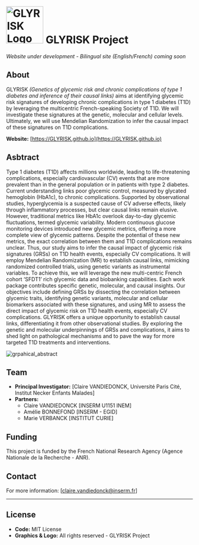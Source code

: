 # <img src="assets/images/votre-logo.png" alt="GLYRISK Logo" width="100"> GLYRISK Project 

*Website under development - Bilingual site (English/French) coming soon*

## About

GLYRISK *(Genetics of glycemic risk and chronic complications of type 1 diabetes and inference of their causal links)* aims at identifying glycemic risk signatures of developing chronic complications in type 1 diabetes (T1D) by leveraging the multicentric French-speaking Society of T1D. We will investigate these signatures at the genetic, molecular and cellular levels. Ultimately, we will use Mendelian Randomization to infer the causal impact of these signatures on T1D complications.

**Website:** [https://GLYRISK.github.io](https://GLYRISK.github.io)

## Asbtract
Type 1 diabetes (T1D) affects millions worldwide, leading to life-threatening complications, especially cardiovascular (CV) events that are more prevalent than in the general population or in patients with type 2 diabetes. Current understanding links poor glycemic control, measured by glycated hemoglobin (HbA1c), to chronic complications. Supported by observational studies, hyperglycemia is a suspected cause of CV adverse effects, likely through inflammatory processes, but clear causal links remain elusive. However, traditional metrics like HbA1c overlook day-to-day glycemic fluctuations, termed glycemic variability. Modern continuous glucose monitoring devices introduced new glycemic metrics, offering a more complete view of glycemic patterns. Despite the potential of these new metrics, the exact correlation between them and T1D complications remains unclear.
Thus, our study aims to infer the causal impact of glycemic risk signatures (GRSs) on T1D health events, especially CV complications. It will employ Mendelian Randomization (MR) to establish causal links, mimicking randomized controlled trials, using genetic variants as instrumental variables. To achieve this, we will leverage the new multi-centric French cohort ‘SFDT1’ rich glycemic data and biobanking capabilities. Each work package contributes specific genetic, molecular, and causal insights. Our objectives include defining GRSs by dissecting the correlation between glycemic traits, identifying genetic variants, molecular and cellular biomarkers associated with these signatures, and using MR to assess the direct impact of glycemic risk on T1D health events, especially CV complications. 
GLYRISK offers a unique opportunity to establish causal links, differentiating it from other observational studies. By exploring the genetic and molecular underpinnings of GRSs and complications, it aims to shed light on pathological mechanisms and to pave the way for more targeted T1D treatments and interventions.

![grpahical_abstract](https://github.com/user-attachments/assets/5bd08da1-bbf4-440c-b93b-f7c27d4e159e)


## Team

- **Principal Investigator:** [Claire VANDIEDONCK, Université Paris Cité, Institut Necker Enfants Malades]
- **Partners:** 
  - Claire VANDIEDONCK [INSERM U1151 INEM]
  - Amélie BONNEFOND [INSERM - EGID]
  - Marie VERBANCK [INSTITUT CURIE]

## Funding

This project is funded by the French National Research Agency (Agence Nationale de la Recherche - ANR).

## Contact

For more information: [claire.vandiedonck@inserm.fr]

---


## License
- **Code:** MIT License
- **Graphics & Logo:** All rights reserved - GLYRISK Project
